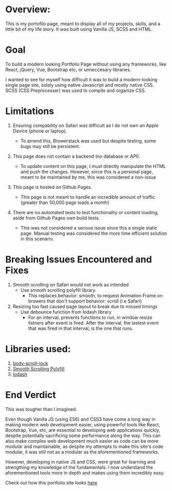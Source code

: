# Overview:
This is my portofilo page, meant to display all of my projects, skills, and a little bit of my life story. It was built using Vanilla JS, SCSS and HTML.

# Goal
To build a modern looking Portfolio Page without using any frameworks, like React, jQuery, Vue, Bootstrap etc, or unneccesary libraries.

I wanted to see for myself how difficult it was to build a modern-looking single page site, solely using native Javascript and mostly native CSS. SCSS (CSS Preprocesser) was used to compile and organize CSS.

# Limitations
1. Ensuring compability on Safari was difficult as I do not own an Apple Device (phone or laptop). 
    - To amend this, Browerstack was used but despite testing, some bugs may still be persistent. 

2. This page does not contain a backend (no database or API). 
    - To update content on this page, I must directly manipulate the HTML and push the changes. However, since this is a personal page, meant to be maintained by me, this was considered a non-issue

3. This page is hosted on Github Pages. 
    - This page is not meant to handle an incredible amount of traffic (greater than 50,000 page loads a month)

4. There are no automated tests to test functionality or content loading, aside from Github Pages own build tests. 
    - This was not considered a serious issue since this a single static page. Manual testing was considered the more time efficient solution in this scenario. 

# Breaking Issues Encountered and Fixes

  
1. Smooth scrolling on Safari would not work as intended
   - Use smooth scrolling polyfill library. 
        - This replaces behavior: smooth, to request Animation Frame on browers that don't support behavior: scroll (i.e Safari)
2. Resizing too fast caused page layout to break due to missed timings
   - Use debounce function from lodash library
        - For an interval, prevents functions  to run, in window resize listners after event is fired. After the interval, the lastest event that was fired in that interval, is the one that runs. 
# Libraries used: 
1. [body-scroll-lock](https://github.com/willmcpo/body-scroll-lock)
2. [Smooth Scrolling Polyfill](https://github.com/iamdustan/smoothscroll)
3. [lodash](https://lodash.com)

# End Verdict
This was tougher than I imagined. 

Even though Vanilla JS (using ES6) and CSS3 have come a long way in making modern web development easier, using powerful tools like React, Bootstrap, Vue, etc, are essential to developing web applications quickly, despite potentially sacrificing some performance along the way. This can also make complex web development much easier as code can be more modular and maintainable, as despite my attempts to make this site's code modular, it was still not as a modular as the aforementioned frameworks.

However, developing in native JS and CSS, were great for learning and strengthing my knowledge of the fundamentals. I now understand the aforementioned tools more in depth and makes using them incredibly easy.

Check out how this portfolio site looks [here](https://www.arkyasmal.com)
